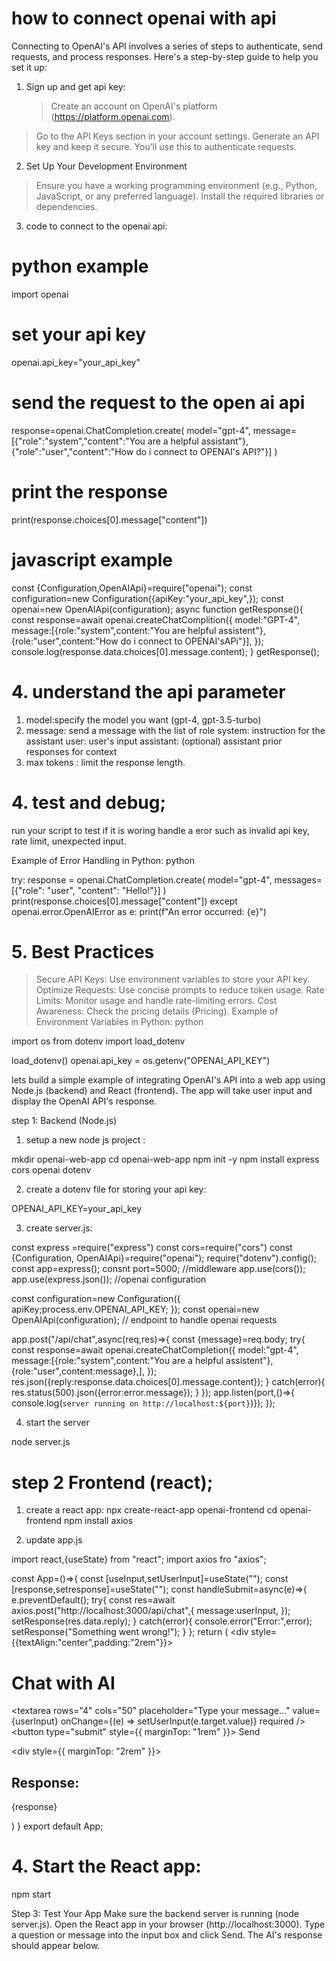 # how to connect openai with api

Connecting to OpenAI's API involves a series of steps to authenticate, send requests, and process responses. Here's a step-by-step guide to help you set it up:

1. Sign up and get api key:
    > Create an account on OpenAI's platform (https://platform.openai.com).
> Go to the API Keys section in your account settings.
> Generate an API key and keep it secure. You’ll use this to authenticate requests.

2. Set Up Your Development Environment
> Ensure you have a working programming environment (e.g., Python, JavaScript, or any preferred language).
> Install the required libraries or dependencies.

3. code to connect to the openai api:

# python example

import openai
# set your api key
openai.api_key="your_api_key"
# send the request to the open ai api
response=openai.ChatCompletion.create(
    model="gpt-4",
    message=[{"role":"system","content":"You are a helpful assistant"},
    {"role":"user","content":"How do i connect to OPENAI's API?"}]
)
# print the response
print(response.choices[0].message["content"])

# javascript example

const {Configuration,OpenAIApi}=require("openai");
const configuration=new Configuration({apiKey:"your_api_key",});
const openai=new OpenAIApi(configuration);
async function getResponse(){
    const response=await openai.createChatComplition({
        model:"GPT-4",
        message:[{role:"system",content:"You are helpful assistent"},
        {role:"user",content:"How do i connect to OPENAI'sAPi"}],
    });
    console.log(response.data.choices[0].message.content);
}
getResponse();

# 4. understand the api parameter

1. model:specify the model you want (gpt-4, gpt-3.5-turbo)
2. message: send a message with the list of role
system: instruction for the assistant 
user: user's input
assistant: (optional) assistant prior responses for context
3. max tokens : limit the response length.

# 4. test and debug;
run your script to test if it is woring
handle a eror such as invalid api key, rate limit, unexpected input.

Example of Error Handling in Python:
python

try:
    response = openai.ChatCompletion.create(
        model="gpt-4",
        messages=[{"role": "user", "content": "Hello!"}]
    )
    print(response.choices[0].message["content"])
except openai.error.OpenAIError as e:
    print(f"An error occurred: {e}")


# 5. Best Practices
> Secure API Keys: Use environment variables to store your API key.
> Optimize Requests: Use concise prompts to reduce token usage.
> Rate Limits: Monitor usage and handle rate-limiting errors.
> Cost Awareness: Check the pricing details (Pricing).
Example of Environment Variables in Python:
python

import os
from dotenv import load_dotenv

load_dotenv()
openai.api_key = os.getenv("OPENAI_API_KEY")

lets build a simple example of integrating OpenAI's API into a web app using Node.js (backend) and React (frontend). The app will take user input and display the OpenAI API's response.

step 1: Backend (Node.js)

1. setup a new node js project :

mkdir openai-web-app
cd openai-web-app
npm init -y
npm install express cors openai dotenv

2. create a dotenv file for storing your api key:

OPENAI_API_KEY=your_api_key

3. create server.js:

const express =require("express")
const cors=require("cors")
const {Configuration, OpenAIApi}=require("openai");
require("dotenv").config();
const app=express();
consnt port=5000;
//middleware
app.use(cors());
app.use(express.json());
//openai configuration

const configuration=new Configuration({
    apiKey;process.env.OPENAI_API_KEY;
});
const openai=new OpenAIApi(configuration);
// endpoint to handle openai requests

app.post("/api/chat",async(req,res)=>{
    const {message}=req.body;
    try{
        const response=await openai.createChatCompletion({
            model:"gpt-4",
            message:[{role:"system",content:"You are a helpful assistent"},
            {role:"user",content:message},],
        });
        res.json({reply:response.data.choices[0].message.content});
    }
    catch(error){
        res.status(500).json({error:error.message});
    }
});
app.listen(port,()=>{
    console.log(`server running on http://localhost:${port}`)});
});

4. start the server

node server.js

# step 2 Frontend (react);

1. create a react app:
npx create-react-app openai-frontend
cd openai-frontend
npm install axios

2. update app.js

import react,{useState} from "react";
import axios fro "axios";

const App=()=>{
    const [useInput,setUserInput]=useState("");
    const [response,setresponse]=useState("");
    const handleSubmit=async(e)=>{
        e.preventDefault();
        try{
            const res=await axios.post("http://localhost:3000/api/chat",{
                message:userInput,
            });
            setResponse(res.data.reply);
        }
        catch(error){
            console.error("Error:",error);
            setResponse("Something went wrong!");
        }
    };
    return (
        <div style={{textAlign:"center",padding:"2rem"}}>
        <h1>Chat with AI</h1>
        <form onSubmit={handleSubmit}>
         <textarea
                    rows="4"
                    cols="50"
                    placeholder="Type your message..."
                    value={userInput}
                    onChange={(e) => setUserInput(e.target.value)}
                    required
                />
                <br />
                <button type="submit" style={{ marginTop: "1rem" }}>
                    Send
                </button></form><div style={{ marginTop: "2rem" }}>
                <h2>Response:</h2>
                <p>{response}</p>
            </div></div>
    )
}
export default App;

# 4. Start the React app:


npm start



Step 3: Test Your App
Make sure the backend server is running (node server.js).
Open the React app in your browser (http://localhost:3000).
Type a question or message into the input box and click Send.
The AI's response should appear below.